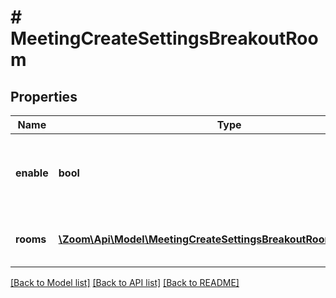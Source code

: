 # # MeetingCreateSettingsBreakoutRoom

## Properties

Name | Type | Description | Notes
------------ | ------------- | ------------- | -------------
**enable** | **bool** | Whether to enable the [**Breakout Room pre-assign**](https://support.zoom.us/hc/en-us/articles/360032752671-Pre-assigning-participants-to-breakout-rooms) option. | [optional]
**rooms** | [**\Zoom\Api\Model\MeetingCreateSettingsBreakoutRoomRoomsInner[]**](MeetingCreateSettingsBreakoutRoomRoomsInner.md) | Information about the breakout rooms. | [optional]

[[Back to Model list]](../../README.md#models) [[Back to API list]](../../README.md#endpoints) [[Back to README]](../../README.md)
